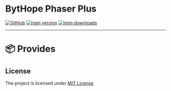 # BytHope Phaser Plus

[![GitHub](https://img.shields.io/github/license/bythope/bythope?style=for-the-badge)](https://github.com/bythope/bythope/blob/main/LICENSE)
[![npm version](https://img.shields.io/npm/v/@bythope/phaser-plus?color=teal&label=VERSION&style=for-the-badge)](https://www.npmjs.com/package/@bythope/phaser-plus)
[![npm downloads](https://img.shields.io/npm/dw/@bythope/phaser-plus?label=downloads&style=for-the-badge)](https://www.npmjs.com/package/@bythope/phaser-plus)

---
# 📦 Provides

## License
The project is licensed under [MIT License](https://github.com/bythope/bythope/blob/main/LICENSE)